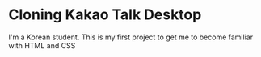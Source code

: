 # Cloning Kakao Talk Desktop

I'm a Korean student. This is my first project to get me to become familiar with HTML and CSS
